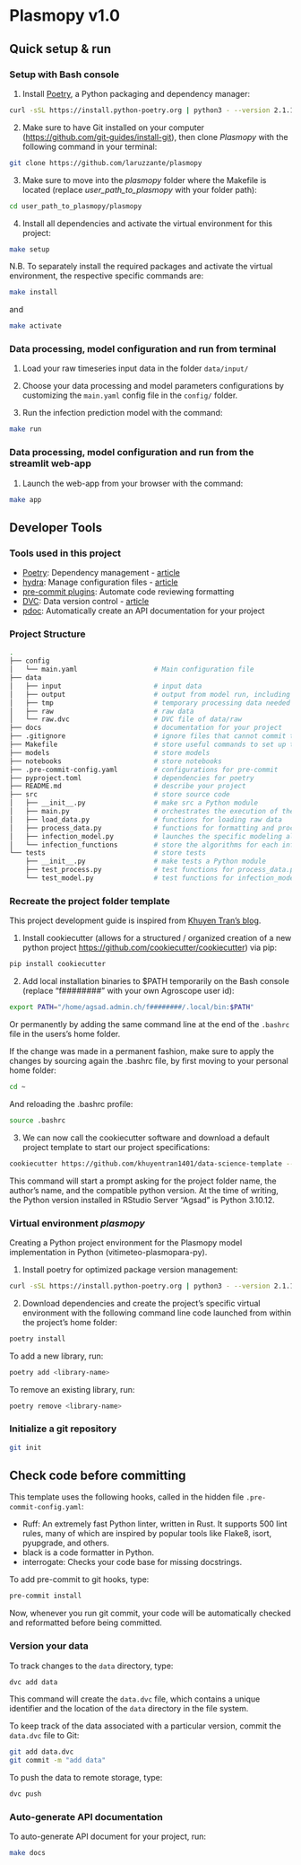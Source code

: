 # Plasmopy v1.0
## Quick setup & run


### Setup with Bash console

1. Install [Poetry](https://python-poetry.org/docs/#installation), a Python packaging and dependency manager:
```bash
curl -sSL https://install.python-poetry.org | python3 - --version 2.1.1
```

2. Make sure to have Git installed on your computer (https://github.com/git-guides/install-git), then clone *Plasmopy* with the following command in your terminal:

```bash
git clone https://github.com/laruzzante/plasmopy
```

3. Make sure to move into the *plasmopy* folder where the Makefile is located (replace *user_path_to_plasmopy* with your folder path):

```bash
cd user_path_to_plasmopy/plasmopy
```

4. Install all dependencies and activate the virtual environment for this project:
```bash
make setup
```

N.B. To separately install the required packages and activate the virtual environment, the respective specific commands are:
```bash
make install
```
and
```bash
make activate
```

### Data processing, model configuration and run from terminal

1. Load your raw timeseries input data in the folder `data/input/`

2. Choose your data processing and model parameters configurations by customizing the `main.yaml` config file in the `config/` folder.

3. Run the infection prediction model with the command:
```bash
make run
```

### Data processing, model configuration and run from the streamlit web-app

1. Launch the web-app from your browser with the command:
```bash
make app
```

## Developer Tools

### Tools used in this project
* [Poetry](https://towardsdatascience.com/how-to-effortlessly-publish-your-python-package-to-pypi-using-poetry-44b305362f9f): Dependency management - [article](https://mathdatasimplified.com/2023/06/12/poetry-a-better-way-to-manage-python-dependencies/)
* [hydra](https://hydra.cc/): Manage configuration files - [article](https://mathdatasimplified.com/2023/05/25/stop-hard-coding-in-a-data-science-project-use-configuration-files-instead/)
* [pre-commit plugins](https://pre-commit.com/): Automate code reviewing formatting
* [DVC](https://dvc.org/): Data version control - [article](https://mathdatasimplified.com/2023/02/20/introduction-to-dvc-data-version-control-tool-for-machine-learning-projects-2/)
* [pdoc](https://github.com/pdoc3/pdoc): Automatically create an API documentation for your project

### Project Structure
```bash
.
├── config                      
│   └── main.yaml                   # Main configuration file
├── data            
│   ├── input                       # input data
│   ├── output                      # output from model run, including logs and graphs
│   ├── tmp                         # temporary processing data needed for running
│   ├── raw                         # raw data
│   └── raw.dvc                     # DVC file of data/raw
├── docs                            # documentation for your project
├── .gitignore                      # ignore files that cannot commit to Git
├── Makefile                        # store useful commands to set up the environment and run the model
├── models                          # store models
├── notebooks                       # store notebooks
├── .pre-commit-config.yaml         # configurations for pre-commit
├── pyproject.toml                  # dependencies for poetry
├── README.md                       # describe your project
├── src                             # store source code
│   ├── __init__.py                 # make src a Python module 
│   ├── main.py                     # orchestrates the execution of the scripts
│   ├── load_data.py                # functions for loading raw data
│   ├── process_data.py             # functions for formatting and processing weather raw data
│   ├── infection_model.py          # launches the specific modeling algorithm at each infection stage
│   └── infection_functions         # store the algorithms for each infection stage
└── tests                           # store tests
    ├── __init__.py                 # make tests a Python module 
    ├── test_process.py             # test functions for process_data.py
    └── test_model.py               # test functions for infection_model.py
```



### Recreate the project folder template

This project development guide is inspired from [Khuyen Tran’s blog](https://towardsdatascience.com/how-to-structure-a-data-science-project-for-readability-and-transparency-360c6716800).


1.	Install cookiecutter (allows for a structured / organized creation of a new python project https://github.com/cookiecutter/cookiecutter) via pip:
```bash
pip install cookiecutter
```

2.	Add local installation binaries to $PATH temporarily on the Bash console (replace “f########” with your own Agroscope user id):
```bash
export PATH="/home/agsad.admin.ch/f########/.local/bin:$PATH"
```

Or permanently by adding the same command line at the end of the `.bashrc` file in the users’s home folder.

If the change was made in a permanent fashion, make sure to apply the changes by sourcing again the .bashrc file, by first moving to your personal home folder:
```bash
cd ~
```

And reloading the .bashrc profile:
```bash
source .bashrc
```

3.	We can now call the cookiecutter software and download a default project template to start our project specifications:
```bash
cookiecutter https://github.com/khuyentran1401/data-science-template --checkout dvc-poetry
```

This command will start a prompt asking for the project folder name, the author’s name, and the compatible python version. At the time of writing, the Python version installed in RStudio Server “Agsad” is Python 3.10.12.


### Virtual environment *plasmopy*

Creating a Python project environment for the Plasmopy model implementation in Python (vitimeteo-plasmopara-py).


1.	Install poetry for optimized package version management:
```bash
curl -sSL https://install.python-poetry.org | python3 - --version 2.1.1
```

2.	Download dependencies and create the project’s specific virtual environment with the following command line code launched from within the project’s home folder:
```bash
poetry install
```

To add a new library, run:
```bash
poetry add <library-name>
```

To remove an existing library, run:
```bash
poetry remove <library-name>
```


### Initialize a git repository

```bash
git init
```


## Check code before committing

This template uses the following hooks, called in the hidden file `.pre-commit-config.yaml`:

- Ruff: An extremely fast Python linter, written in Rust. It supports 500 lint rules, many of which are inspired by popular tools like Flake8, isort, pyupgrade, and others.
- black is a code formatter in Python.
- interrogate: Checks your code base for missing docstrings.

To add pre-commit to git hooks, type:

```bash
pre-commit install
```

Now, whenever you run git commit, your code will be automatically checked and reformatted before being committed.


### Version your data

To track changes to the `data` directory, type:

```bash
dvc add data
```

This command will create the `data.dvc` file, which contains a unique identifier and the location of the `data` directory in the file system.

To keep track of the data associated with a particular version, commit the `data.dvc` file to Git:
```bash
git add data.dvc
git commit -m "add data"
```

To push the data to remote storage, type:
```bash
dvc push 
```

### Auto-generate API documentation

To auto-generate API document for your project, run:

```bash
make docs
```

